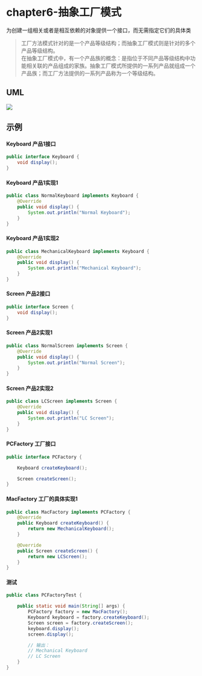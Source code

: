 # chapter6-抽象工厂模式

为创建一组相关或者是相互依赖的对象提供一个接口，而无需指定它们的具体类

> 工厂方法模式针对的是一个产品等级结构；而抽象工厂模式则是针对的多个产品等级结构。  
在抽象工厂模式中，有一个产品族的概念：是指位于不同产品等级结构中功能相关联的产品组成的家族。抽象工厂模式所提供的一系列产品就组成一个产品族；而工厂方法提供的一系列产品称为一个等级结构。

## UML

![](https://raw.githubusercontent.com/onlylemi/res/master/dp_abstract_factory_uml.png)

## 示例

#### Keyboard 产品1接口

```java
public interface Keyboard {
    void display();
}
```

#### Keyboard 产品1实现1

```java
public class NormalKeyboard implements Keyboard {
    @Override
    public void display() {
        System.out.println("Normal Keyboard");
    }
}
```

#### Keyboard 产品1实现2

```java
public class MechanicalKeyboard implements Keyboard {
    @Override
    public void display() {
        System.out.println("Mechanical Keyboard");
    }
}
```

#### Screen 产品2接口

```java
public interface Screen {
    void display();
}
```

#### Screen 产品2实现1

```java
public class NormalScreen implements Screen {
    @Override
    public void display() {
        System.out.println("Normal Screen");
    }
}
```

#### Screen 产品2实现2

```java
public class LCScreen implements Screen {
    @Override
    public void display() {
        System.out.println("LC Screen");
    }
}
```

#### PCFactory 工厂接口

```java
public interface PCFactory {

    Keyboard createKeyboard();

    Screen createScreen();
}
```

#### MacFactory 工厂的具体实现1

```java
public class MacFactory implements PCFactory {
    @Override
    public Keyboard createKeyboard() {
        return new MechanicalKeyboard();
    }

    @Override
    public Screen createScreen() {
        return new LCScreen();
    }
}
```

#### 测试

```java
public class PCFactoryTest {

    public static void main(String[] args) {
        PCFactory factory = new MacFactory();
        Keyboard keyboard = factory.createKeyboard();
        Screen screen = factory.createScreen();
        keyboard.display();
        screen.display();

        // 输出：
        // Mechanical Keyboard
		// LC Screen
    }
}
```




